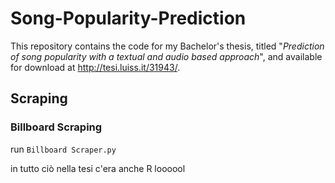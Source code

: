 # Song-Popularity-Prediction
This repository contains the code for my Bachelor's thesis, titled "*Prediction of song popularity with a textual and audio based approach*", and available for download at http://tesi.luiss.it/31943/.

## Scraping
### Billboard Scraping
run `Billboard Scraper.py`


in tutto ciò nella tesi c'era anche R loooool
